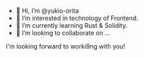 - 👋 Hi, I’m @yukio-orita
- 👀 I’m interested in technology of Frontend.
- 🌱 I’m currently learning Rust & Solidity.
- 💞️ I’m looking to collaborate on ...

I'm looking forward to worki9ng with you!

<!---
yukio-orita/yukio-orita is a ✨ special ✨ repository because its `README.md` (this file) appears on your GitHub profile.
You can click the Preview link to take a look at your changes.
--->
